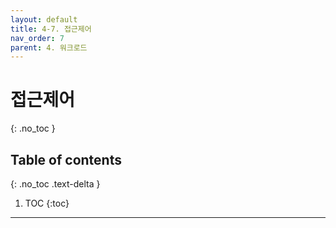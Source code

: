 ```yaml
---
layout: default
title: 4-7. 접근제어
nav_order: 7
parent: 4. 워크로드
---
```


# 접근제어
{: .no_toc }

## Table of contents
{: .no_toc .text-delta }

1. TOC
{:toc}

---